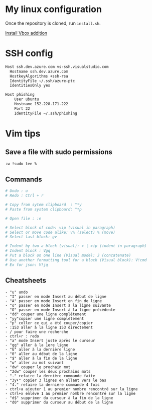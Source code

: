 # My linux configuration

Once the repository is cloned, run ``install.sh``.

[Install Vbox addition](https://gist.github.com/GreepTheSheep/c30ebc58b4ea9f898695c8a2b206e505)

# SSH config

```bash
Host ssh.dev.azure.com vs-ssh.visualstudio.com
  Hostname ssh.dev.azure.com
  HostkeyAlgorithms +ssh-rsa
  IdentityFile ~/.ssh/azure-ptc
  IdentitiesOnly yes

Host phishing
    User ubuntu
    Hostname 152.228.171.222
    Port 22
    IdentityFile ~/.ssh/phishing
```

# Vim tips

## Save a file with sudo permissions

```bash
:w !sudo tee %
```

## Commands

```bash
# Undo : u
# Redo : Ctrl + r

# Copy from sytem clipboard  : "*y
# Paste from system clipboard: "*p

# Open file : :e

# Select block of code: vip (visual in paragraph)
# Select or move code alike: v% (select) % (move)
# Select last block: gv

# Indent by two a block (visual): > | >ip (indent in paragraph)
# Indent block : Vgq
# Put a block on one line (Visual mode): J (concatenate)
# Use another formatting tool for a block (Visual block): V!cmd
# Ex for json: V!jq

```

## Cheatsheets

```
- "u" undo
- "I" passer en mode Insert au début de ligne
- "A" passer en mode Insert en fin de ligne
- "o" passer en mode Insert à la ligne suivante
- "O" passer en mode Insert à la ligne précédente
- "dd" couper une ligne complètement
- "yy"copier une ligne complètement
- "p" coller ce qui a été couper/copier
- :153 aller à la ligne 153 directement
- / pour faire une recherche
- ctrl+r : redo
- "a" mode Insert juste après le curseur
- "gg" aller à la 1ere ligne
- "G" aller à la dernière ligne
- "0" aller au début de la ligne
- "$" aller à la fin de la ligne
- "w" aller au mot suivant
- "dw" couper le prochain mot
- "2dw" couper les deux prochains mots
- "." refaire la dernière commande faite
- "3y⬇️" copier 3 lignes en allant vers le bas
- "4." refaire la dernière commande 4 fois
- ctrl+a ajouter 1 au premier nombre rencontré sur la ligne
- ctrl+x enlève 1 au premier nombre rencontré sur la ligne
- "d$" supprimer du curseur à la fin de la ligne
- "d0" supprimer du curseur au début de la ligne
```
